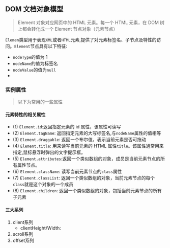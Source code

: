 ## DOM 文档对象模型

> Element 对象对应网页中的 HTML 元素。每一个 HTML 元素，在 DOM 树上都会转化成一个 Element 节点对象（元素节点）

`Elemen`类型用于表现`XML`或者`HTML`元素,提供了对元素标签名、子节点及特性的访问。`Element`节点具有以下特征:

* `nodeType`的值为 1
* `nodeName`的值为标签名
* `nodeValue`的值为`null`
*

### 实例属性

> 以下为常用的一些属性

#### 元素特性的相关属性

* (1) `Element.id`:返回指定元素的 id 属性，该属性可读写
* (2) `Element.tagName`: 返回指定元素的大写标签名,与`nodeName`属性的值相等
* (3) `Element.draggable`: 返回一个布尔值，表示当前元素是否可拖动
* (4) `Element.title`: 用来读写当前元素的 HTML 属性`title`。该属性通常用来指定,鼠标悬浮时弹出的文字提示框。
* (5) `Element.attributes`:返回一个类似数组的对象，成员是当前元素节点的所有属性节点。
* (6) `Element.className`: 读写当前元素节点的`class`属性
* (7) `Element.classList`: 返回一个类似数组的对象，当前元素节点的每个`class`就是这个对象的一个成员
* (8) `Element.children`: 返回一个类似数组的对象，包括当前元素节点的所有子元素

#### 三大系列
1. client系列
    * clientHeight/Width: 
2. scroll系列
3. offset系列
